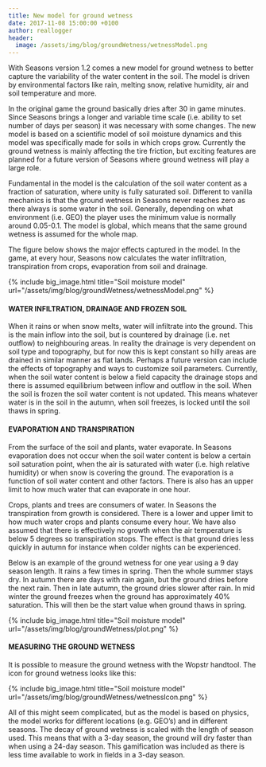 ```yaml
---
title: New model for ground wetness
date: 2017-11-08 15:00:00 +0100
author: reallogger
header:
  image: /assets/img/blog/groundWetness/wetnessModel.png
---
```


With Seasons version 1.2 comes a new model for ground wetness to better capture the variability of the water content in the soil. The model is driven by environmental factors like rain, melting snow, relative humidity, air and soil temperature and more. 

In the original game the ground basically dries after 30 in game minutes. Since Seasons brings a longer and variable time scale (i.e. ability to set number of days per season) it was necessary with some changes. The new model is based on a scientific model of soil moisture dynamics and this model was specifically made for soils in which crops grow. Currently the ground wetness is mainly affecting the tire friction, but exciting features are planned for a future version of Seasons where ground wetness will play a large role. 

Fundamental in the model is the calculation of the soil water content as a fraction of saturation, where unity is fully saturated soil. Different to vanilla mechanics is that the ground wetness in Seasons never reaches zero as there always is some water in the soil. Generally, depending on what environment (i.e. GEO) the player uses the minimum value is normally around 0.05-0.1. The model is global, which means that the same ground wetness is assumed for the whole map. 

The figure below shows the major effects captured in the model. In the game, at every hour, Seasons now calculates the water infiltration, transpiration from crops, evaporation from soil and drainage. 

{% include big_image.html title="Soil moisture model" url="/assets/img/blog/groundWetness/wetnessModel.png" %}

#### WATER INFILTRATION, DRAINAGE AND FROZEN SOIL

When it rains or when snow melts, water will infiltrate into the ground. This is the main inflow into the soil, but is countered by drainage (i.e. net outflow) to neighbouring areas. In reality the drainage is very dependent on soil type and topography, but for now this is kept constant so hilly areas are drained in similar manner as flat lands. Perhaps a future version can include the effects of topography and ways to customize soil parameters. Currently, when the soil water content is below a field capacity the drainage stops and there is assumed equilibrium between inflow and outflow in the soil. When the soil is frozen the soil water content is not updated. This means whatever water is in the soil in the autumn, when soil freezes, is locked until the soil thaws in spring. 

#### EVAPORATION AND TRANSPIRATION

From the surface of the soil and plants, water evaporate. In Seasons evaporation does not occur when the soil water content is below a certain soil saturation point, when the air is saturated with water (i.e. high relative humidity) or when snow is covering the ground. The evaporation is a function of soil water content and other factors. There is also has an upper limit to how much water that can evaporate in one hour. 

Crops, plants and trees are consumers of water. In Seasons the transpiration from growth is considered. There is a lower and upper limit to how much water crops and plants consume every hour. We have also assumed that there is effectively no growth when the air temperature is below 5 degrees so transpiration stops. The effect is that ground dries less quickly in autumn for instance when colder nights can be experienced.

Below is an example of the ground wetness for one year using a 9 day season length. It rains a few times in spring. Then the whole summer stays dry. In autumn there are days with rain again, but the ground dries before the next rain. Then in late autumn, the ground dries slower after rain. In mid winter the ground freezes when the ground has approximately 40% saturation. This will then be the start value when ground thaws in spring. 

{% include big_image.html title="Soil moisture model" url="/assets/img/blog/groundWetness/plot.png" %}

#### MEASURING THE GROUND WETNESS

It is possible to measure the ground wetness with the Wopstr handtool. The icon for ground wetness looks like this: 

{% include big_image.html title="Soil moisture model" url="/assets/img/blog/groundWetness/wetnessIcon.png" %}

All of this might seem complicated, but as the model is based on physics, the model works for different locations (e.g. GEO’s) and in different seasons. The decay of ground wetness is scaled with the length of season used. This means that with a 3-day season, the ground will dry faster than when using a 24-day season. This gamification was included as there is less time available to work in fields in a 3-day season. 



